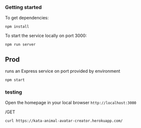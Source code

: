 ### Getting started 

To get dependencies:
```
npm install
```

To start the service locally on port 3000:
```
npm run server
```

## Prod
runs an Express service on port provided by environment
```
npm start
```

### testing 
Open the homepage in your local browser `http://localhost:3000`



/GET 
```
curl https://kata-animal-avatar-creator.herokuapp.com/
```

